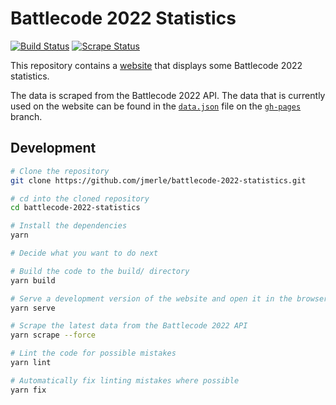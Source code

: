 # Battlecode 2022 Statistics

[![Build Status](https://github.com/jmerle/battlecode-2022-statistics/workflows/Build/badge.svg)](https://github.com/jmerle/battlecode-2022-statistics/actions/workflows/build.yml)
[![Scrape Status](https://github.com/jmerle/battlecode-2022-statistics/workflows/Scrape/badge.svg)](https://github.com/jmerle/battlecode-2022-statistics/actions/workflows/scrape.yml)

This repository contains a [website](https://jmerle.github.io/battlecode-2022-statistics/) that displays some Battlecode 2022 statistics.

The data is scraped from the Battlecode 2022 API. The data that is currently used on the website can be found in the [`data.json`](https://github.com/jmerle/battlecode-2022-statistics/blob/gh-pages/data.json) file on the [`gh-pages`](https://github.com/jmerle/battlecode-2022-statistics/tree/gh-pages) branch.

## Development

```bash
# Clone the repository
git clone https://github.com/jmerle/battlecode-2022-statistics.git

# cd into the cloned repository
cd battlecode-2022-statistics

# Install the dependencies
yarn

# Decide what you want to do next

# Build the code to the build/ directory
yarn build

# Serve a development version of the website and open it in the browser
yarn serve

# Scrape the latest data from the Battlecode 2022 API
yarn scrape --force

# Lint the code for possible mistakes
yarn lint

# Automatically fix linting mistakes where possible
yarn fix
```
